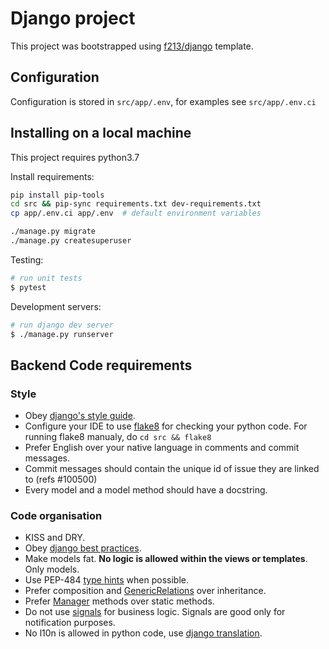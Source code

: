 # Django project

This project was bootstrapped using [f213/django](http://github.com/f213/django) template.


## Configuration
Configuration is stored in `src/app/.env`, for examples see `src/app/.env.ci`

## Installing on a local machine
This project requires python3.7

Install requirements:

```sh
pip install pip-tools
cd src && pip-sync requirements.txt dev-requirements.txt
cp app/.env.ci app/.env  # default environment variables
```

```sh
./manage.py migrate
./manage.py createsuperuser
```

Testing:
```bash
# run unit tests
$ pytest
```

Development servers:

```bash
# run django dev server
$ ./manage.py runserver

```

## Backend Code requirements

### Style

* Obey [django's style guide](https://docs.djangoproject.com/en/dev/internals/contributing/writing-code/coding-style/#model-style).
* Configure your IDE to use [flake8](https://pypi.python.org/pypi/flake8) for checking your python code. For running flake8 manualy, do `cd src && flake8`
* Prefer English over your native language in comments and commit messages.
* Commit messages should contain the unique id of issue they are linked to (refs #100500)
* Every model and a model method should have a docstring.

### Code organisation

* KISS and DRY.
* Obey [django best practices](http://django-best-practices.readthedocs.io/en/latest/index.html).
* Make models fat. **No logic is allowed within the views or templates**. Only models.
* Use PEP-484 [type hints](https://www.python.org/dev/peps/pep-0484/) when possible.
* Prefer composition and [GenericRelations](https://docs.djangoproject.com/en/1.10/ref/contrib/contenttypes/) over inheritance.
* Prefer [Manager](https://docs.djangoproject.com/en/1.10/topics/db/managers/) methods over static methods.
* Do not use [signals](https://docs.djangoproject.com/en/1.10/topics/signals/) for business logic. Signals are good only for notification purposes.
* No l10n is allowed in python code, use [django translation](https://docs.djangoproject.com/en/1.10/topics/i18n/translation/).
